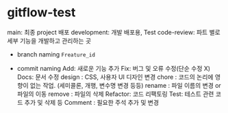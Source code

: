 # gitflow-test

main: 최종 project 배포
development: 개발 배포용, Test
code-review: 파트 별로 세부 기능을 개발하고 관리하는 곳

- branch naming
  `Freature_id`

- commit naming
  Add: 새로운 기능 추가
  Fix: 버그 및 오류 수정(단순 수정 X)
  Docs: 문서 수정
  design : CSS, 사용자 UI 디자인 변경
  chore : 코드의 논리에 영향이 없는 작업. (세미콜론, 개행, 변수명 변경 등등)
  rename : 파일 이름의 변경 or 파일의 이동
  remove : 파일의 삭제
  Refactor: 코드 리팩토링
  Test: 테스트 관련 코드 추가 및 삭제 등
  Comment : 필요한 주석 추가 및 변경